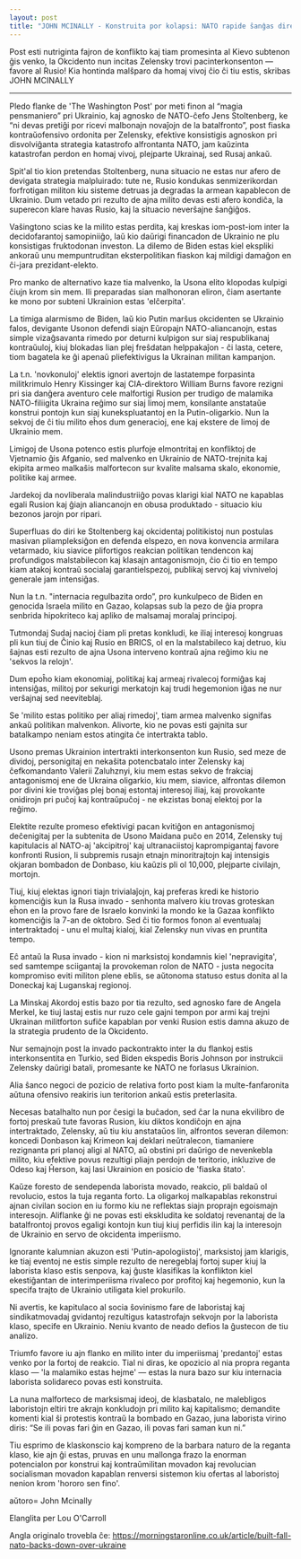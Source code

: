 ```yaml
---
layout: post
title: "JOHN MCINALLY - Konstruita por kolapsi: NATO rapide ŝanĝas direkton pri Ukrainio"
---
```



Post esti nutriginta fajron de konflikto kaj tiam promesinta al Kievo subtenon ĝis venko, la Okcidento nun incitas Zelensky trovi pacinterkonsenton —  favore al Rusio! Kia hontinda malŝparo da homaj vivoj ĉio ĉi tiu estis, skribas JOHN MCINALLY

__________________________________________________________________________

Pledo flanke de 'The Washington Post' por meti finon al “magia pensmaniero” pri
Ukrainio, kaj agnosko de NATO-ĉefo Jens Stoltenberg, ke “ni devas pretiĝi por
ricevi malbonajn novaĵojn de la batalfronto”, post fiaska kontraŭofensivo
ordonita per Zelensky, efektive konsistigis agnoskon pri disvolviĝanta strategia
katastrofo alfrontanta NATO, jam kaŭzinta katastrofan perdon en homaj vivoj,
plejparte Ukrainaj, sed Rusaj ankaŭ.

Spit'al tio kion pretendas Stoltenberg, nuna situacio ne estas nur afero de
devigata strategia malpluirado: tute ne, Rusio kondukas senmizerikordan forfrotigan militon kiu sisteme detruas ja degradas la armean kapablecon de Ukrainio. Dum vetado pri rezulto de ajna milito devas esti afero kondiĉa, la superecon klare havas Rusio, kaj la situacio neverŝajne ŝanĝiĝos.

Vaŝingtono scias ke la milito estas perdita, kaj kreskas iom-post-iom inter la
decidofarantoj samopiniiĝo, laŭ kio daŭrigi financadon de Ukrainio ne plu
konsistigas fruktodonan investon. La dilemo de Biden estas kiel ekspliki ankoraŭ
unu mempuntruditan eksterpolitikan fiaskon kaj mildigi damaĝon en ĉi-jara prezidant-elekto.

Pro manko de alternativo kaze tia malvenko, la Usona elito klopodas kulpigi ĉiujn krom sin mem. Ili preparadas sian malhonoran eliron, ĉiam asertante ke mono por subteni Ukrainion estas 'elĉerpita'.

La timiga alarmismo de Biden, laŭ kio Putin marŝus okcidenten se Ukrainio falos, devigante Usonon defendi siajn Eŭropajn NATO-aliancanojn, estas simple vizaĝsavanta rimedo por deturni kulpigon sur siaj respublikanaj kontraŭuloj, kiuj blokadas lian plej freŝdatan helppakaĵon - ĉi lasta, cetere, tiom bagatela ke ĝi apenaŭ pliefektivigus la Ukrainan militan kampanjon.

La t.n. 'novkonuloj' elektis ignori avertojn de lastatempe forpasinta
militkrimulo Henry Kissinger kaj CIA-direktoro William Burns favore rezigni pri sia danĝera aventuro cele malfortigi Rusion per trudigo de malamika NATO-filiigita Ukraina reĝimo sur siaj limoj mem, konsilante anstataŭe konstrui pontojn kun siaj kunekspluatantoj en la Putin-oligarkio. Nun la sekvoj de ĉi tiu milito eĥos dum generacioj, ene kaj ekstere de limoj de Ukrainio mem.

Limigoj de Usona potenco estis plurfoje elmontritaj en konfliktoj de Vjetnamio ĝis Afganio, sed malvenko en Ukrainio de NATO-trejnita kaj ekipita armeo malkaŝis malfortecon sur kvalite malsama skalo, ekonomie, politike kaj armee.

Jardekoj da novliberala malindustriiĝo povas klarigi kial NATO ne kapablas egali Rusion kaj ĝiajn aliancanojn en obusa produktado - situacio kiu bezonos jarojn por ripari.

Superfluas do diri ke Stoltenberg kaj okcidentaj politikistoj nun postulas
masivan pliampleksiĝon en defenda elspezo, en nova konvencia armilara vetarmado,
kiu siavice plifortigos reakcian politikan tendencon kaj profundigos
malstabilecon kaj klasajn antagonismojn, ĉio ĉi tio en tempo kiam atakoj kontraŭ socialaj garantielspezoj, publikaj servoj kaj vivniveloj generale jam intensiĝas.

Nun la t.n. "internacia regulbazita ordo”, pro kunkulpeco de Biden en genocida
Israela milito en Gazao, kolapsas sub la pezo de ĝia propra senbrida hipokriteco kaj apliko de malsamaj moralaj principoj.

Tutmondaj Sudaj nacioj ĉiam pli pretas konkludi, ke iliaj interesoj kongruas pli
kun tiuj de Ĉinio kaj Rusio en BRICS, ol en la malstabileco kaj detruo, kiu
ŝajnas esti rezulto de ajna Usona interveno kontraŭ ajna reĝimo kiu ne 'sekvos la relojn'.

Dum epoĥo kiam ekonomiaj, politikaj kaj armeaj rivalecoj formiĝas kaj intensiĝas, militoj por sekurigi merkatojn kaj trudi hegemonion iĝas ne nur verŝajnaj sed neeviteblaj.

Se 'milito estas politiko per aliaj rimedoj', tiam armea malvenko signifas ankaŭ politikan malvenkon. Alivorte, kio ne povas esti gajnita sur batalkampo neniam estos atingita ĉe intertrakta tablo.

Usono premas Ukrainion intertrakti interkonsenton kun Rusio, sed meze de
dividoj, personigitaj en nekaŝita potencbatalo inter Zelensky kaj ĉefkomandanto
Valerii Zaluhznyi, kiu mem estas sekvo de frakciaj antagonismoj ene de Ukraina
oligarkio, kiu mem, siavice, alfrontas dilemon por divini kie troviĝas plej bonaj estontaj interesoj iliaj, kaj provokante onidirojn pri puĉoj kaj kontraŭpuĉoj - ne ekzistas bonaj elektoj por la reĝimo.

Elektite rezulte promeso efektivigi pacan kvitiĝon en antagonismoj deĉenigitaj per la subtenita de Usono Maidana puĉo en 2014, Zelensky tuj kapitulacis al NATO-aj 'akcipitroj' kaj ultranaciistoj kaprompigantaj favore konfronti Rusion, li subpremis rusajn etnajn minoritrajtojn kaj intensigis okjaran bombadon de Donbaso, kiu kaŭzis pli ol 10,000, plejparte civilajn, mortojn.

Tiuj, kiuj elektas ignori tiajn trivialaĵojn, kaj preferas kredi ke historio komenciĝis kun la Rusa invado - senhonta malvero kiu trovas groteskan eĥon en la provo fare de Israelo konvinki la mondo ke la Gazaa konflikto komenciĝis la 7-an de oktobro. Sed ĉi tio formos fonon al eventualaj intertraktadoj - unu el multaj kialoj, kial Zelensky nun vivas en pruntita tempo.

Eĉ antaŭ la Rusa invado - kion ni marksistoj kondamnis kiel 'nepravigita', sed samtempe sciigantaj la provokeman rolon de NATO - justa negocita kompromiso eviti militon plene eblis, se aŭtonoma statuso estus donita al la Doneckaj kaj Luganskaj regionoj.

La Minskaj Akordoj estis bazo por tia rezulto, sed agnosko fare de Angela Merkel, ke tiuj lastaj estis nur ruzo cele gajni tempon por armi kaj trejni Ukrainan militforton sufiĉe kapablan por venki Rusion estis damna akuzo de la strategia prudento de la Okcidento.

Nur semajnojn post la invado packontrakto inter la du flankoj estis interkonsentita en Turkio, sed Biden ekspedis Boris Johnson por instrukcii Zelensky daŭrigi batali, promesante ke NATO ne forlasus Ukrainion.

Alia ŝanco negoci de pozicio de relativa forto post kiam la multe-fanfaronita aŭtuna ofensivo reakiris iun teritorion ankaŭ estis preterlasita.

Necesas batalhalto nun por ĉesigi la buĉadon, sed ĉar la nuna ekvilibro de
fortoj preskaŭ tute favoras Rusion, kiu diktos kondiĉojn en ajna intertraktado,
Zelensky, aŭ tiu kiu anstataŭos lin, alfrontos severan dilemon: koncedi Donbason
kaj Krimeon kaj deklari neŭtralecon, tiamaniere rezignanta pri planoj aligi al
NATO, aŭ obstini pri daŭrigo de nevenkebla milito, kiu efektive povus rezultigi
pliajn perdojn de teritorio, inkluzive de Odeso kaj Ĥerson, kaj lasi Ukrainion
en posicio de 'fiaska ŝtato'.

Kaŭze foresto de sendependa laborista movado, reakcio, pli baldaŭ ol revolucio, estos la tuja reganta forto. La oligarkoj malkapablas rekonstrui ajnan civilan socion en iu formo kiu ne reflektas siajn proprajn egoismajn interesojn. Aliflanke ĝi ne povas esti ekskludita ke soldatoj revenantaj de la batalfrontoj provos egaligi kontojn kun tiuj kiuj perfidis ilin kaj la interesojn de Ukrainio en servo de okcidenta imperiismo.

Ignorante kalumnian akuzon esti 'Putin-apologiistoj', marksistoj jam klarigis,
ke tiaj eventoj ne estis simple rezulto de neregeblaj fortoj super kiuj la
laborista klaso estis senpova, kaj ĝuste klasifikas la konflikton kiel ekestiĝantan de interimperiisma rivaleco por profitoj kaj hegemonio, kun la specifa trajto de Ukrainio utiligata kiel prokurilo.

Ni avertis, ke kapitulaco al socia ŝovinismo fare de laboristaj kaj sindikatmovadaj gvidantoj rezultigus katastrofajn sekvojn por la laborista klaso, specife en Ukrainio. Neniu kvanto de neado defios la ĝustecon de tiu analizo.

Triumfo favore iu ajn flanko en milito inter du imperiismaj 'predantoj' estas venko por la fortoj de reakcio. Tial ni diras, ke opozicio al nia propra reganta klaso — 'la malamiko estas hejme' — estas la nura bazo sur kiu internacia laborista solidareco povas esti konstruita.

La nuna malforteco de marksismaj ideoj, de klasbatalo, ne malebligos laboristojn eltiri tre akrajn konkludojn pri milito kaj kapitalismo; demandite komenti kial ŝi protestis kontraŭ la bombado en Gazao, juna laborista virino diris: “Se ili povas fari ĝin en Gazao, ili povas fari saman kun ni.”

Tiu esprimo de klaskonscio kaj kompreno de la barbara naturo de la reganta
klaso, kie ajn ĝi estas, pruvas en unu mallonga frazo la enorman potencialon por
konstrui kaj kontraŭmilitan movadon kaj revolucian socialisman movadon kapablan
renversi sistemon kiu ofertas al laboristoj nenion krom 'hororo sen fino'.


aŭtoro= John Mcinally

Elanglita per Lou O'Carroll

Angla originalo trovebla ĉe:
https://morningstaronline.co.uk/article/built-fall-nato-backs-down-over-ukraine
